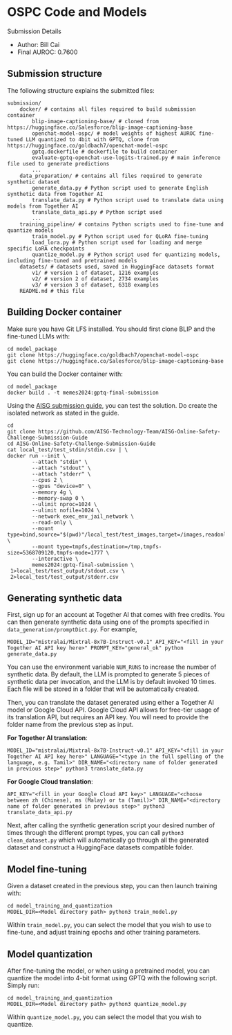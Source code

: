 # OSPC Code and Models

Submission Details

- Author: Bill Cai
- Final AUROC: 0.7600

## Submission structure

The following structure explains the submitted files:
```
submission/
    docker/ # contains all files required to build submission container
        blip-image-captioning-base/ # cloned from https://huggingface.co/Salesforce/blip-image-captioning-base
        openchat-model-ospc/ # model weights of highest AUROC fine-tuned LLM quantized to 4bit with GPTQ, clone from https://huggingface.co/goldbach7/openchat-model-ospc
        gptq.dockerfile # dockerfile to build container
        evaluate-gptq-openchat-use-logits-trained.py # main inference file used to generate predictions
        ...
    data_preparation/ # contains all files required to generate synthetic dataset
        generate_data.py # Python script used to generate English synthetic data from Together AI
        translate_data.py # Python script used to translate data using models from Together AI
        translate_data_api.py # Python script used 
        ...
    training_pipeline/ # contains Python scripts used to fine-tune and quantize models
        train_model.py # Python script used for QLoRA fine-tuning
        load_lora.py # Python script used for loading and merge specific LoRA checkpoints
        quantize_model.py # Python script used for quantizing models, including fine-tuned and pretrained models
    datasets/ # datasets used, saved in HuggingFace datasets format
        v1/ # version 1 of dataset, 1216 examples
        v2/ # version 2 of dataset, 2734 examples
        v3/ # version 3 of dataset, 6318 examples
    README.md # this file
```

## Building Docker container

Make sure you have Git LFS installed. You should first clone BLIP and the fine-tuned LLMs with:
```
cd model_package
git clone https://huggingface.co/goldbach7/openchat-model-ospc
git clone https://huggingface.co/Salesforce/blip-image-captioning-base
```

You can build the Docker container with:
```
cd model_package
docker build . -t memes2024:gptq-final-submission
```

Using the [AISG submission guide](https://github.com/AISG-Technology-Team/AISG-Online-Safety-Challenge-Submission-Guide), you can test the solution. Do create the isolated network as stated in the guide.
```
cd 
git clone https://github.com/AISG-Technology-Team/AISG-Online-Safety-Challenge-Submission-Guide
cd AISG-Online-Safety-Challenge-Submission-Guide
cat local_test/test_stdin/stdin.csv | \
docker run --init \
        --attach "stdin" \
        --attach "stdout" \
        --attach "stderr" \
        --cpus 2 \
        --gpus "device=0" \
        --memory 4g \
        --memory-swap 0 \
        --ulimit nproc=1024 \
        --ulimit nofile=1024 \
        --network exec_env_jail_network \
        --read-only \
        --mount type=bind,source="$(pwd)"/local_test/test_images,target=/images,readonly \
        --mount type=tmpfs,destination=/tmp,tmpfs-size=5368709120,tmpfs-mode=1777 \
        --interactive \
        memes2024:gptq-final-submission \
 1>local_test/test_output/stdout.csv \
 2>local_test/test_output/stderr.csv
```

## Generating synthetic data

First, sign up for an account at Together AI that comes with free credits. You can then generate synthetic data using one of the prompts specified in `data_generation/promptDict.py`. For example,

```
MODEL_ID="mistralai/Mixtral-8x7B-Instruct-v0.1" API_KEY="<fill in your Together AI API key here>" PROMPT_KEY="general_ok" python generate_data.py
```

You can use the environment variable `NUM_RUNS` to increase the number of synthetic data. By default, the LLM is prompted to generate 5 pieces of synthetic data per invocation, and the LLM is by default invoked 10 times. Each file will be stored in a folder that will be automatically created.

Then, you can translate the dataset generated using either a Together AI model or Google Cloud API. Google Cloud API allows for free-tier usage of its translation API, but requires an API key. You will need to provide the folder name from the previous step as input.

**For Together AI translation**:
```
MODEL_ID="mistralai/Mixtral-8x7B-Instruct-v0.1" API_KEY="<fill in your Together AI API key here>" LANGUAGE="<type in the full spelling of the language, e.g. Tamil>" DIR_NAME="<directory name of folder generated in previous step>" python3 translate_data.py
```

**For Google Cloud translation**:
```
API_KEY="<fill in your Google Cloud API key>" LANGUAGE="<choose between zh (Chinese), ms (Malay) or ta (Tamil)>" DIR_NAME="<directory name of folder generated in previous step>" python3 translate_data_api.py
```

Next, after calling the synthetic generation script your desired number of times through the different prompt types, you can call `python3 clean_dataset.py` which will automatically go through all the generated dataset and construct a HuggingFace datasets compatible folder.

## Model fine-tuning

Given a dataset created in the previous step, you can then launch training with:
```
cd model_training_and_quantization
MODEL_DIR=<Model directory path> python3 train_model.py
```

Within `train_model.py`, you can select the model that you wish to use to fine-tune, and adjust training epochs and other training parameters.

## Model quantization

After fine-tuning the model, or when using a pretrained model, you can quantize the model into 4-bit format using GPTQ with the following script. Simply run:
```
cd model_training_and_quantization
MODEL_DIR=<Model directory path> python3 quantize_model.py
```

Within `quantize_model.py`, you can select the model that you wish to quantize.